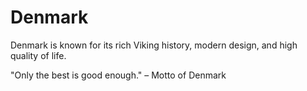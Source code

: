 # Denmark

Denmark is known for its rich Viking history, modern design, and high quality of life.

"Only the best is good enough." – Motto of Denmark

